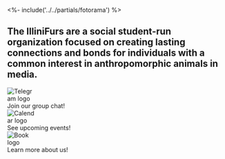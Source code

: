
[//]: # (pageid: index)
[//]: # (title: Welcome)
[//]: # (author: @3xStan)
[//]: # (description: The IlliniFurs are a registered student organization at the University of Illinois.)
[//]: # (focus_image: https://illinifurs.com/images/namedLogo.png)
[//]: # (head_scripts: [{"src": "https://cdnjs.cloudflare.com/ajax/libs/fotorama/4.6.4/fotorama.min.js", "integrity": "sha512-cWEytOR8S4v/Sd3G5P1Yb7NbYgF1YAUzlg1/XpDuouZVo3FEiMXbeWh4zewcYu/sXYQR5PgYLRbhf18X/0vpRg=="}])
[//]: # (stylesheets: [{"href": "https://cdnjs.cloudflare.com/ajax/libs/fotorama/4.6.4/fotorama.min.css", "integrity": "sha512-bjwk1c6AQQOi6kaFhKNrqoCNLHpq8PT+I42jY/il3r5Ho/Wd+QUT6Pf3WGZa/BwSdRSIjVGBsPtPPo95gt/SLg=="}])
[//]: # (tail_scripts: ["/js/illinifurs-collapsible.js"])

<%- include('../../partials/fotorama') %>

## The IlliniFurs are a social student-run organization focused on creating lasting connections and bonds for individuals with a common interest in anthropomorphic animals in media.

<div class="card">
    <a href="/chat" style="text-decoration: none;">
        <div class="container">
            <img src="/images/icons/Send_Duo.svg" style="max-width: 64px;" alt="Telegram logo" />
            <br />
            Join our group chat!
        </div>
    </a>
</div>
<div class="card">
    <a href="/events" style="text-decoration: none;">
        <div class="container">
            <img src="/images/icons/Calendar_Duo.svg" style="max-width: 64px;" alt="Calendar logo" />
            <br />
            See upcoming events!
        </div>
    </a>
</div>
<div class="card">
    <a href="/about" style="text-decoration: none;">
        <div class="container">
            <img src="/images/icons/Resources_Duo.svg" style="max-width: 64px;" alt="Book logo" />
            <br />
            Learn more about us!
        </div>
    </a>
</div>
